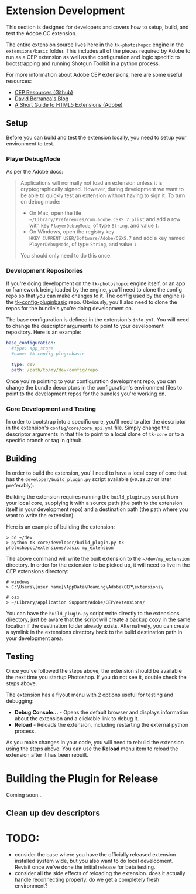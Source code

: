 # Extension Development

This section is designed for developers and covers how to setup, build, and test
the Adobe CC extension.

The entire extension source lives here in the `tk-photoshopcc` engine in the
`extensions/basic` folder. This includes all of the pieces required by Adobe to
run as a CEP extension as well as the configuration and logic specific to
bootstrapping and running Shotgun Toolkit in a python process.

For more information about Adobe CEP extensions, here are some useful resources:

* [CEP Resources (Github)](https://github.com/Adobe-CEP/CEP-Resources)
* [David Berranca's Blog](http://www.davidebarranca.com/)
* [A Short Guide to HTML5 Extensions (Adobe)](http://www.adobe.com/devnet/creativesuite/articles/a-short-guide-to-HTML5-extensions.html)

## Setup

Before you can build and test the extension locally, you need to setup your
environment to test.

### PlayerDebugMode

As per the Adobe docs:

> Applications will normally not load an extension unless it is
> cryptographically signed. However, during development we want to be able to
> quickly test an extension without having to sign it. To turn on debug mode:
>
> * On Mac, open the file `~/Library/Preferences/com.adobe.CSXS.7.plist` and add a
> row with key `PlayerDebugMode`, of type `String`, and value `1`.
> * On Windows, open the registry key `HKEY_CURRENT_USER/Software/Adobe/CSXS.7`
> and add a key named `PlayerDebugMode`, of type `String`, and value `1`
>
> You should only need to do this once.

### Development Repositories

If you're doing development on the `tk-photoshopcc` engine itself, or an app or
framework being loaded by the engine, you'll need to clone the config repo so
that you can make changes to it. The config used by the engine is the
[tk-config-pluginbasic](https://github.com/shotgunsoftware/tk-config-pluginbasic)
repo. Obviously, you'll also need to clone the repos for the bundle's you're
doing development on.

The base configuration is defined in the extension's `info.yml`. You will need
to change the descriptor arguments to point to your development repository. Here
is an example:

```yaml
base_configuration:
  #type: app_store
  #name: tk-config-pluginbasic

  type: dev
  path: /path/to/my/dev/config/repo
```

Once you're pointing to your configuration development repo, you can change the
bundle descriptors in the configuration's environment files to point to the
development repos for the bundles you're working on.

### Core Development and Testing

In order to bootstrap into a specific core, you'll need to alter the descriptor
in the extension's `config/core/core_api.yml` file. Simply change the descriptor
arguments in that file to point to a local clone of `tk-core` or to a specific
branch or tag in github.

## Building

In order to build the extension, you'll need to have a local copy of core that
has the `developer/build_plugin.py` script available (`v0.18.27` or later
preferably).

Building the extension requires running the `build_plugin.py` script from your
local core, supplying it with a source path (the path to the extension itself
in your development repo) and a destination path (the path where you want to
write the extension).

Here is an example of building the extension:

```shell
> cd ~/dev
> python tk-core/developer/build_plugin.py tk-photoshopcc/extensions/basic my_extension
```

The above command will write the built extension to the `~/dev/my_extension`
directory. In order for the extension to be picked up, it will need to live in
the CEP extensions directory:

```shell
# windows
> C:\Users\[user name]\AppData\Roaming\Adobe\CEP\extensions\

# osx
> ~/Library/Application Support/Adobe/CEP/extensions/
```

You can have the `build_plugin.py` script write directly to the extensions
directory, just be aware that the script will create a backup copy in the
same location if the destination folder already exists. Alternatively, you can
create a symlink in the extensions directory back to the build destination path
in your development area.

## Testing

Once you've followed the steps above, the extension should be available the
next time you startup Photoshop. If you do not see it, double check the steps
above.

The extension has a flyout menu with 2 options useful for testing and debugging:

* **Debug Console...** - Opens the default browser and displays
information about the extension and a clickable link to debug it.
* **Reload** - Reloads the extension, including restarting the
external python process.

As you make changes in your code, you will need to rebuild the extension using
the steps above. You can use the **Reload** menu item to reload the extension
after it has been rebuilt.

# Building the Plugin for Release

Coming soon...

## Clean up dev descriptors

# TODO:
* consider the case where you have the officially released extension installed
system wide, but you also want to do local development. Revisit once we've done
the initial release for beta testing.
* consider all the side effects of reloading the extension. does it actually
handle reconnecting properly. do we get a completely fresh environment?
